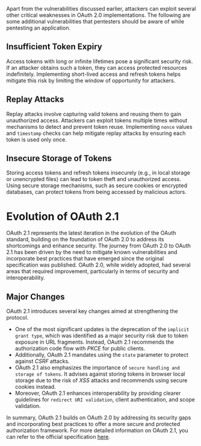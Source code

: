 ﻿Apart from the vulnerabilities discussed earlier, attackers can exploit several other critical weaknesses in OAuth 2.0 implementations. The following are some additional vulnerabilities that pentesters should be aware of while pentesting an application.
﻿
## Insufficient Token Expiry
Access tokens with long or infinite lifetimes pose a significant security risk. If an attacker obtains such a token, they can access protected resources indefinitely. Implementing short-lived access and refresh tokens helps mitigate this risk by limiting the window of opportunity for attackers.

## Replay Attacks  
Replay attacks involve capturing valid tokens and reusing them to gain unauthorized access. Attackers can exploit tokens multiple times without mechanisms to detect and prevent token reuse. Implementing `nonce` values and `timestamp` checks can help mitigate replay attacks by ensuring each token is used only once.

## Insecure Storage of Tokens
Storing access tokens and refresh tokens insecurely (e.g., in local storage or unencrypted files) can lead to token theft and unauthorized access. Using secure storage mechanisms, such as secure cookies or encrypted databases, can protect tokens from being accessed by malicious actors.

# Evolution of OAuth 2.1
OAuth 2.1 represents the latest iteration in the evolution of the OAuth standard, building on the foundation of OAuth 2.0 to address its shortcomings and enhance security. The journey from OAuth 2.0 to OAuth 2.1 has been driven by the need to mitigate known vulnerabilities and incorporate best practices that have emerged since the original specification was published. OAuth 2.0, while widely adopted, had several areas that required improvement, particularly in terms of security and interoperability.

## Major Changes
OAuth 2.1 introduces several key changes aimed at strengthening the protocol.

- One of the most significant updates is the deprecation of the `implicit grant type`, which was identified as a major security risk due to token exposure in URL fragments. Instead, OAuth 2.1 recommends the authorization code flow with *PKCE* for public clients.
- Additionally, OAuth 2.1 mandates using the `state` parameter to protect against *CSRF* attacks. 
- OAuth 2.1 also emphasizes the importance of `secure handling and storage of tokens`. It advises against storing tokens in browser local storage due to the risk of *XSS* attacks and recommends using secure cookies instead.
- Moreover, OAuth 2.1 enhances interoperability by providing clearer guidelines for `redirect URI validation`, client authentication, and scope validation. 

In summary, OAuth 2.1 builds on OAuth 2.0 by addressing its security gaps and incorporating best practices to offer a more secure and protected authorization framework. For more detailed information on OAuth 2.1, you can refer to the official specification [here](https://oauth.net/2.1/).